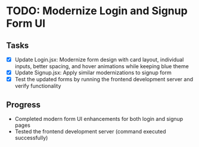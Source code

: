 # TODO: Modernize Login and Signup Form UI

## Tasks
- [x] Update Login.jsx: Modernize form design with card layout, individual inputs, better spacing, and hover animations while keeping blue theme
- [x] Update Signup.jsx: Apply similar modernizations to signup form
- [x] Test the updated forms by running the frontend development server and verify functionality

## Progress
- Completed modern form UI enhancements for both login and signup pages
- Tested the frontend development server (command executed successfully)
